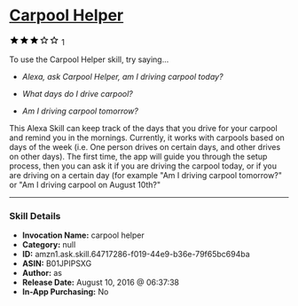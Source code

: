 # [Carpool Helper](http://alexa.amazon.com/#skills/amzn1.ask.skill.64717286-f019-44e9-b36e-79f65bc694ba)
![3 stars](../../images/ic_star_black_18dp_1x.png)![3 stars](../../images/ic_star_black_18dp_1x.png)![3 stars](../../images/ic_star_black_18dp_1x.png)![3 stars](../../images/ic_star_border_black_18dp_1x.png)![3 stars](../../images/ic_star_border_black_18dp_1x.png) 1

To use the Carpool Helper skill, try saying...

* *Alexa, ask Carpool Helper, am I driving carpool today?*

* *What days do I drive carpool?*

* *Am I driving carpool tomorrow?*

This Alexa Skill can keep track of the days that you drive for your carpool and remind you in the mornings. Currently, it works with carpools based on days of the week (i.e. One person drives on certain days, and other drives on other days). The first time, the app will guide you through the setup process, then you can ask it if you are driving the carpool today, or if you are driving on a certain day (for example "Am I driving carpool tomorrow?" or "Am I driving carpool on August 10th?"

***

### Skill Details

* **Invocation Name:** carpool helper
* **Category:** null
* **ID:** amzn1.ask.skill.64717286-f019-44e9-b36e-79f65bc694ba
* **ASIN:** B01JPIPSXG
* **Author:** as
* **Release Date:** August 10, 2016 @ 06:37:38
* **In-App Purchasing:** No

